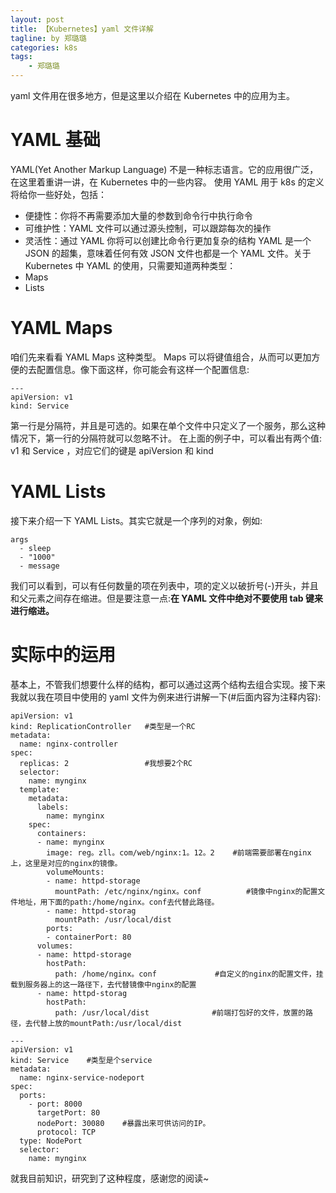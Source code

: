 ```yaml
---
layout: post
title: 【Kubernetes】yaml 文件详解
tagline: by 郑璐璐
categories: k8s
tags:
    - 郑璐璐
---
```


yaml 文件用在很多地方，但是这里以介绍在 Kubernetes 中的应用为主。
<!--more-->
# YAML 基础
YAML(Yet Another Markup Language) 不是一种标志语言。它的应用很广泛，在这里着重讲一讲，在 Kubernetes 中的一些内容。
使用 YAML 用于 k8s 的定义将给你一些好处，包括：
- 便捷性：你将不再需要添加大量的参数到命令行中执行命令
- 可维护性：YAML 文件可以通过源头控制，可以跟踪每次的操作
- 灵活性：通过 YAML 你将可以创建比命令行更加复杂的结构
YAML 是一个 JSON 的超集，意味着任何有效 JSON 文件也都是一个 YAML 文件。关于 Kubernetes 中 YAML 的使用，只需要知道两种类型：
- Maps
- Lists
# YAML Maps

咱们先来看看 YAML Maps 这种类型。 Maps 可以将键值组合，从而可以更加方便的去配置信息。像下面这样，你可能会有这样一个配置信息:
```
---
apiVersion: v1
kind: Service
```
第一行是分隔符，并且是可选的。如果在单个文件中只定义了一个服务，那么这种情况下，第一行的分隔符就可以忽略不计。
在上面的例子中，可以看出有两个值: v1 和 Service ，对应它们的键是 apiVersion 和 kind
# YAML Lists
接下来介绍一下 YAML Lists。其实它就是一个序列的对象，例如:
```
args
  - sleep
  - "1000"
  - message
```
我们可以看到，可以有任何数量的项在列表中，项的定义以破折号(-)开头，并且和父元素之间存在缩进。但是要注意一点:<strong>在 YAML 文件中绝对不要使用 tab 键来进行缩进。</strong>
# 实际中的运用
基本上，不管我们想要什么样的结构，都可以通过这两个结构去组合实现。接下来我就以我在项目中使用的 yaml 文件为例来进行讲解一下(#后面内容为注释内容):
```
apiVersion: v1
kind: ReplicationController   #类型是一个RC
metadata:
  name: nginx-controller      
spec:
  replicas: 2                 #我想要2个RC
  selector:
    name: mynginx
  template:
    metadata:
      labels:
        name: mynginx
    spec:
      containers:
      - name: mynginx
        image: reg。zll。com/web/nginx:1。12。2    #前端需要部署在nginx上，这里是对应的nginx的镜像。
        volumeMounts:
        - name: httpd-storage
          mountPath: /etc/nginx/nginx。conf          #镜像中nginx的配置文件地址，用下面的path:/home/nginx。conf去代替此路径。
        - name: httpd-storag
          mountPath: /usr/local/dist                       
        ports:
        - containerPort: 80                                
      volumes:
      - name: httpd-storage
        hostPath:
          path: /home/nginx。conf             #自定义的nginx的配置文件，挂载到服务器上的这一路径下，去代替镜像中nginx的配置
      - name: httpd-storag
        hostPath:
          path: /usr/local/dist              #前端打包好的文件，放置的路径，去代替上放的mountPath:/usr/local/dist
 
---
apiVersion: v1 
kind: Service    #类型是个service
metadata: 
  name: nginx-service-nodeport 
spec: 
  ports: 
    - port: 8000   
      targetPort: 80 
      nodePort: 30080    #暴露出来可供访问的IP。
      protocol: TCP  
  type: NodePort
  selector: 
    name: mynginx
```
就我目前知识，研究到了这种程度，感谢您的阅读~